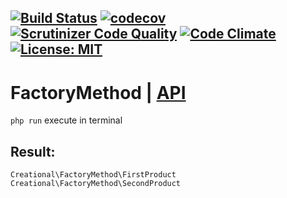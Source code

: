 [![Build Status](https://travis-ci.org/Jagepard/PhpDesignPatterns-FactoryMethod.svg?branch=master)](https://travis-ci.org/Jagepard/PhpDesignPatterns-FactoryMethod)
[![codecov](https://codecov.io/gh/Jagepard/PhpDesignPatterns-FactoryMethod/branch/master/graph/badge.svg)](https://codecov.io/gh/Jagepard/PhpDesignPatterns-FactoryMethod)
[![Scrutinizer Code Quality](https://scrutinizer-ci.com/g/Jagepard/PhpDesignPatterns-FactoryMethod/badges/quality-score.png?b=master)](https://scrutinizer-ci.com/g/Jagepard/PhpDesignPatterns-FactoryMethod/?branch=master)
[![Code Climate](https://codeclimate.com/github/Jagepard/PhpDesignPatterns-FactoryMethod/badges/gpa.svg)](https://codeclimate.com/github/Jagepard/PhpDesignPatterns-FactoryMethod)
[![License: MIT](https://img.shields.io/badge/license-MIT-498e7f.svg)](https://mit-license.org/)
-----

# FactoryMethod | [API](https://github.com/Jagepard/PhpDesignPatterns-FactoryMethod/blob/master/docs.md "Documentation API")
```php run``` execute in terminal

## Result:
```
Creational\FactoryMethod\FirstProduct
Creational\FactoryMethod\SecondProduct
```
